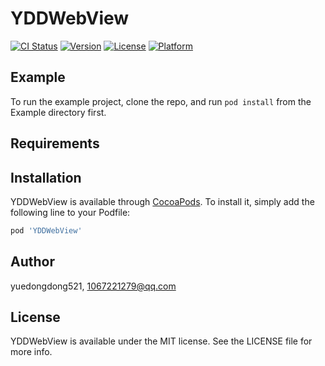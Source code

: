 # YDDWebView

[![CI Status](https://img.shields.io/travis/yuedongdong521/YDDWebView.svg?style=flat)](https://travis-ci.org/yuedongdong521/YDDWebView)
[![Version](https://img.shields.io/cocoapods/v/YDDWebView.svg?style=flat)](https://cocoapods.org/pods/YDDWebView)
[![License](https://img.shields.io/cocoapods/l/YDDWebView.svg?style=flat)](https://cocoapods.org/pods/YDDWebView)
[![Platform](https://img.shields.io/cocoapods/p/YDDWebView.svg?style=flat)](https://cocoapods.org/pods/YDDWebView)

## Example

To run the example project, clone the repo, and run `pod install` from the Example directory first.

## Requirements

## Installation

YDDWebView is available through [CocoaPods](https://cocoapods.org). To install
it, simply add the following line to your Podfile:

```ruby
pod 'YDDWebView'
```

## Author

yuedongdong521, 1067221279@qq.com

## License

YDDWebView is available under the MIT license. See the LICENSE file for more info.
